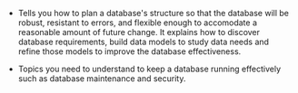 - Tells you how to plan a database's structure so that the database will be robust, resistant to errors, and flexible enough to accomodate a reasonable amount of future change. It explains how to discover database requirements, build data models to study data needs and refine those models to improve the database effectiveness.

- Topics you need to understand to keep a database running effectively such as database maintenance and security.